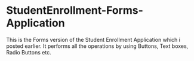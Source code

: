 # StudentEnrollment-Forms-Application
This is the Forms version of the Student Enrollment Application which i posted earlier. It performs all the operations by using Buttons, Text boxes, Radio Buttons etc.
